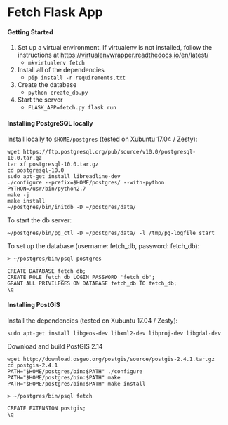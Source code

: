 Fetch Flask App
==============

#### Getting Started
1. Set up a virtual environment. If virtualenv is not installed, follow the instructions at https://virtualenvwrapper.readthedocs.io/en/latest/
    - `mkvirtualenv fetch`
2. Install all of the dependencies
    - `pip install -r requirements.txt`
3. Create the database
    - `python create_db.py`
4. Start the server
    - `FLASK_APP=fetch.py flask run`

#### Installing PostgreSQL locally

Install locally to `$HOME/postgres` (tested on Xubuntu 17.04 / Zesty):
```shell
wget https://ftp.postgresql.org/pub/source/v10.0/postgresql-10.0.tar.gz
tar xf postgresql-10.0.tar.gz
cd postgresql-10.0
sudo apt-get install libreadline-dev
./configure --prefix=$HOME/postgres/ --with-python PYTHON=/usr/bin/python2.7
make -j
make install
~/postgres/bin/initdb -D ~/postgres/data/
```

To start the db server:
``` shell
~/postgres/bin/pg_ctl -D ~/postgres/data/ -l /tmp/pg-logfile start
```

To set up the database (username: fetch_db, password: fetch_db):

``` shell
> ~/postgres/bin/psql postgres

CREATE DATABASE fetch_db;
CREATE ROLE fetch_db LOGIN PASSWORD 'fetch_db';
GRANT ALL PRIVILEGES ON DATABASE fetch_db TO fetch_db;
\q

```

#### Installing PostGIS

Install the dependencies (tested on Xubuntu 17.04 / Zesty):

``` shell
sudo apt-get install libgeos-dev libxml2-dev libproj-dev libgdal-dev
```

Download and build PostGIS 2.14

``` shell
wget http://download.osgeo.org/postgis/source/postgis-2.4.1.tar.gz
cd postgis-2.4.1
PATH="$HOME/postgres/bin:$PATH" ./configure
PATH="$HOME/postgres/bin:$PATH" make
PATH="$HOME/postgres/bin:$PATH" make install
```

```shell
> ~/postgres/bin/psql fetch

CREATE EXTENSION postgis;
\q
```

